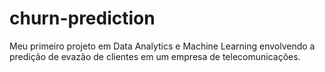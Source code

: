 # churn-prediction
Meu primeiro projeto em Data Analytics e Machine Learning envolvendo a predição de evazão de clientes em um empresa de telecomunicações.
